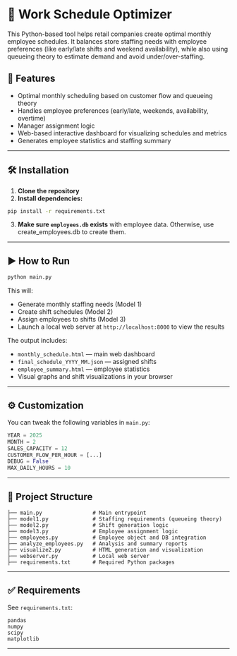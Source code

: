 # 📅 Work Schedule Optimizer

This Python-based tool helps retail companies create optimal monthly employee schedules. It balances store staffing needs with employee preferences (like early/late shifts and weekend availability), while also using queueing theory to estimate demand and avoid under/over-staffing.

## 🚀 Features

- Optimal monthly scheduling based on customer flow and queueing theory
- Handles employee preferences (early/late, weekends, availability, overtime)
- Manager assignment logic
- Web-based interactive dashboard for visualizing schedules and metrics
- Generates employee statistics and staffing summary

---

## 🛠 Installation

1. **Clone the repository**
2. **Install dependencies:**

```bash
pip install -r requirements.txt
```

3. **Make sure `employees.db` exists** with employee data.
Otherwise, use create_employees.db to create them.

---

## ▶️ How to Run

```bash
python main.py
```

This will:
- Generate monthly staffing needs (Model 1)
- Create shift schedules (Model 2)
- Assign employees to shifts (Model 3)
- Launch a local web server at `http://localhost:8000` to view the results

The output includes:
- `monthly_schedule.html` — main web dashboard
- `final_schedule_YYYY_MM.json` — assigned shifts
- `employee_summary.html` — employee statistics
- Visual graphs and shift visualizations in your browser

---

## ⚙️ Customization

You can tweak the following variables in `main.py`:

```python
YEAR = 2025
MONTH = 2
SALES_CAPACITY = 12
CUSTOMER_FLOW_PER_HOUR = [...]
DEBUG = False
MAX_DAILY_HOURS = 10
```

---

## 📁 Project Structure

```
├── main.py                # Main entrypoint
├── model1.py              # Staffing requirements (queueing theory)
├── model2.py              # Shift generation logic
├── model3.py              # Employee assignment logic
├── employees.py           # Employee object and DB integration
├── analyze_employees.py   # Analysis and summary reports
├── visualize2.py          # HTML generation and visualization
├── webserver.py           # Local web server
├── requirements.txt       # Required Python packages
```

---

## ✅ Requirements

See `requirements.txt`:

```
pandas
numpy
scipy
matplotlib
```

---

